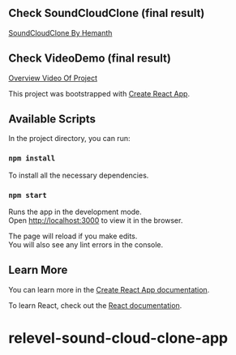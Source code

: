 
## Check SoundCloudClone (final result)
[SoundCloudClone By Hemanth](https://relevelsoundcloudclone.netlify.app/) 

## Check VideoDemo (final result)
[Overview Video Of Project](https://www.loom.com/share/965a28c8cb5e497cb2c67b842a581744?sid=cc739610-d4d5-4d51-9bf7-e0d88b636e84
) 


This project was bootstrapped with [Create React App](https://github.com/facebook/create-react-app).

## Available Scripts

In the project directory, you can run:

### `npm install`

To install all the necessary dependencies.<br>

### `npm start`

Runs the app in the development mode.<br>
Open [http://localhost:3000](http://localhost:3000) to view it in the browser.

The page will reload if you make edits.<br>
You will also see any lint errors in the console.

## Learn More

You can learn more in the [Create React App documentation](https://facebook.github.io/create-react-app/docs/getting-started).

To learn React, check out the [React documentation](https://reactjs.org/).
# relevel-sound-cloud-clone-app
